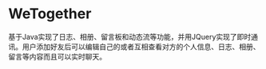 # WeTogether
基于Java实现了日志、相册、留言板和动态流等功能，并用JQuery实现了即时通讯。用户添加好友后可以编辑自己的或者互相查看对方的个人信息、日志、相册、留言等内容而且可以实时聊天。
